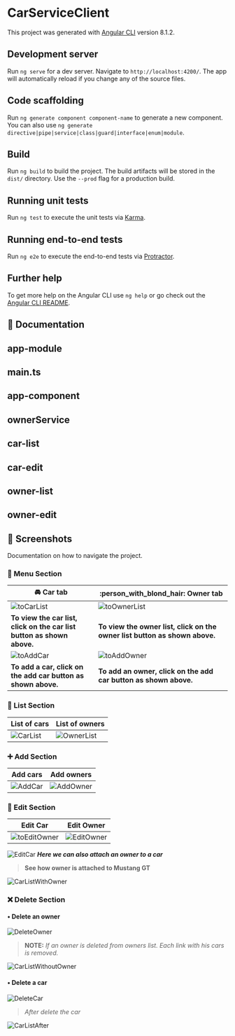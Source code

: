 # CarServiceClient

This project was generated with [Angular CLI](https://github.com/angular/angular-cli) version 8.1.2.

## Development server

Run `ng serve` for a dev server. Navigate to `http://localhost:4200/`. The app will automatically reload if you change any of the source files.

## Code scaffolding

Run `ng generate component component-name` to generate a new component. You can also use `ng generate directive|pipe|service|class|guard|interface|enum|module`.

## Build

Run `ng build` to build the project. The build artifacts will be stored in the `dist/` directory. Use the `--prod` flag for a production build.

## Running unit tests

Run `ng test` to execute the unit tests via [Karma](https://karma-runner.github.io).

## Running end-to-end tests

Run `ng e2e` to execute the end-to-end tests via [Protractor](http://www.protractortest.org/).

## Further help

To get more help on the Angular CLI use `ng help` or go check out the [Angular CLI README](https://github.com/angular/angular-cli/blob/master/README.md).

## :open_file_folder: Documentation

## app-module

## main.ts

## app-component

## ownerService

## car-list

## car-edit

## owner-list

## owner-edit



## :camera_flash: Screenshots

Documentation on how to navigate the project.

### :bookmark_tabs: Menu Section

:oncoming_automobile: Car tab | :person_with_blond_hair: Owner tab
------------ | -------------
![toCarList](https://user-images.githubusercontent.com/42523266/62013258-8b5d6100-b155-11e9-9e07-618121479e2f.png) | ![toOwnerList](https://user-images.githubusercontent.com/42523266/62013260-8b5d6100-b155-11e9-9c67-1dcb437f3354.png)
**To view the car list, click on the car list button as shown above.** | **To view the owner list, click on the owner list button as shown above.**
![toAddCar](https://user-images.githubusercontent.com/42523266/62013203-efcbf080-b154-11e9-84c2-92ff2115425b.png) | ![toAddOwner](https://user-images.githubusercontent.com/42523266/62013204-f0648700-b154-11e9-99de-3e9df789e90d.png)
**To add a car, click on the add car button as shown above.** | **To add an owner, click on the add car button as shown above.**

### :page_with_curl: List Section

List of cars | List of owners
------------ | -------------
![CarList](https://user-images.githubusercontent.com/42523266/62012760-f1df8080-b14f-11e9-83b3-f595cfcbf529.PNG) | ![OwnerList](https://user-images.githubusercontent.com/42523266/62013186-cd39d780-b154-11e9-93a0-5c7abe185b01.png)

### :heavy_plus_sign: Add Section

Add cars | Add owners
------------ | -------------
![AddCar](https://user-images.githubusercontent.com/42523266/62013201-efcbf080-b154-11e9-9e45-f9a5fc27bd3e.png) | ![AddOwner](https://user-images.githubusercontent.com/42523266/62013875-db8cf100-b15e-11e9-81b2-f23827b972c8.png)

### :pencil: Edit Section

Edit Car | Edit Owner
------------ | -------------
![toEditOwner](https://user-images.githubusercontent.com/42523266/62013259-8b5d6100-b155-11e9-9f83-cc20f0e1fa7e.png) | ![EditOwner](https://user-images.githubusercontent.com/42523266/62013267-8d272480-b155-11e9-86d4-0e425626659b.png)
![EditCar](https://user-images.githubusercontent.com/42523266/62013266-8d272480-b155-11e9-97de-326efab8bc9f.png)
***Here we can also attach an owner to a car***

>**See how owner is attached to Mustang GT**

![CarListWithOwner](https://user-images.githubusercontent.com/42523266/62013263-8bf5f780-b155-11e9-8338-add9a38caef6.png)

### :x: Delete Section
#### • Delete an owner
![DeleteOwner](https://user-images.githubusercontent.com/42523266/62013265-8c8e8e00-b155-11e9-828f-7a399861242d.PNG)

>**NOTE:** *If an owner is deleted from owners list. Each link with his cars is removed.*

![CarListWithoutOwner](https://user-images.githubusercontent.com/42523266/62013262-8bf5f780-b155-11e9-88e2-6c93a79ce464.png)

#### • Delete a car
![DeleteCar](https://user-images.githubusercontent.com/42523266/62013264-8c8e8e00-b155-11e9-9aaf-fe33ea7818f3.PNG)
>*After delete the car*

![CarListAfter](https://user-images.githubusercontent.com/42523266/62013261-8b5d6100-b155-11e9-8e32-289d61f2925a.PNG)
